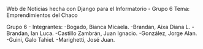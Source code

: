 Web de Noticias hecha con Django para el Informatorio - Grupo 6
Tema: Emprendimientos del Chaco

Grupo 6 - Integrantes:
-Bogado, Bianca Micaela.
-Brandan, Aixa Diana L.
-Brandan, Ian Luca.
-Castillo Zambrán, Juan Ignacio.
-González, Jorge Alan.
-Guini, Galo Tahiel.
-Marighetti, José Juan.
